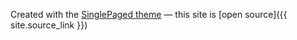 
Created with the
[SinglePaged theme](https://github.com/t413/SinglePaged)
&mdash;
this site is [open source]({{ site.source_link }})

